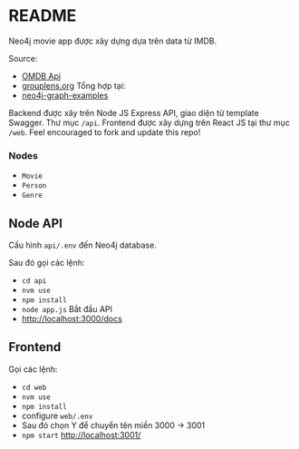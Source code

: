# README

Neo4j movie app được xây dựng dựa trên data từ IMDB.

Source:

- [OMDB Api](http://www.omdbapi.com/)
- [grouplens.org](https://grouplens.org/datasets/movielens/)
  Tổng hợp tại:
- [neo4j-graph-examples](https://github.com/neo4j-graph-examples/recommendations/tree/main/data)

Backend được xây trên Node JS Express API, giao diện từ template Swagger. Thư mục `/api`.
Frontend được xây dựng trên React JS tại thư mục `/web`.
Feel encouraged to fork and update this repo!

### Nodes

- `Movie`
- `Person`
- `Genre`

## Node API

Cấu hình `api/.env` đến Neo4j database.

Sau đó gọi các lệnh:

- `cd api`
- `nvm use`
- `npm install`
- `node app.js` Bắt đầu API
- [http://localhost:3000/docs](http://localhost:3000/docs)

## Frontend

Gọi các lệnh:

- `cd web`
- `nvm use`
- `npm install`
- configure `web/.env`
- Sau đó chọn Y để chuyển tên miền 3000 -> 3001
- `npm start` [http://localhost:3001/](http://localhost:3001/)
